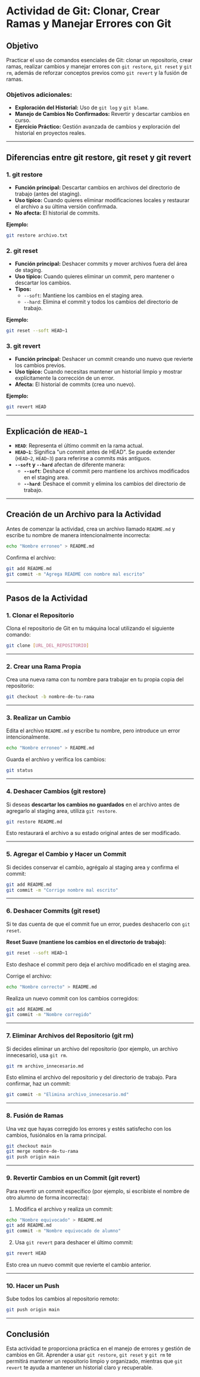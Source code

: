 # Actividad de Git: Clonar, Crear Ramas y Manejar Errores con Git

## Objetivo
Practicar el uso de comandos esenciales de Git: clonar un repositorio, crear ramas, realizar cambios y manejar errores con `git restore`, `git reset` y `git rm`, además de reforzar conceptos previos como `git revert` y la fusión de ramas.

### Objetivos adicionales:
- **Exploración del Historial:** Uso de `git log` y `git blame`.
- **Manejo de Cambios No Confirmados:** Revertir y descartar cambios en curso.
- **Ejercicio Práctico:** Gestión avanzada de cambios y exploración del historial en proyectos reales.

---

## Diferencias entre git restore, git reset y git revert

### 1. git restore
- **Función principal:** Descartar cambios en archivos del directorio de trabajo (antes del staging).
- **Uso típico:** Cuando quieres eliminar modificaciones locales y restaurar el archivo a su última versión confirmada.
- **No afecta:** El historial de commits.

**Ejemplo:**
```bash
git restore archivo.txt
```

### 2. git reset
- **Función principal:** Deshacer commits y mover archivos fuera del área de staging.
- **Uso típico:** Cuando quieres eliminar un commit, pero mantener o descartar los cambios.
- **Tipos:**
  - `--soft`: Mantiene los cambios en el staging area.
  - `--hard`: Elimina el commit y todos los cambios del directorio de trabajo.

**Ejemplo:**
```bash
git reset --soft HEAD~1
```

### 3. git revert
- **Función principal:** Deshacer un commit creando uno nuevo que revierte los cambios previos.
- **Uso típico:** Cuando necesitas mantener un historial limpio y mostrar explícitamente la corrección de un error.
- **Afecta:** El historial de commits (crea uno nuevo).

**Ejemplo:**
```bash
git revert HEAD
```

---

## Explicación de `HEAD~1`
- **`HEAD`**: Representa el último commit en la rama actual.
- **`HEAD~1`**: Significa "un commit antes de HEAD". Se puede extender (`HEAD~2`, `HEAD~3`) para referirse a commits más antiguos.
- **`--soft` y `--hard`** afectan de diferente manera:
  - **`--soft`**: Deshace el commit pero mantiene los archivos modificados en el staging area.
  - **`--hard`**: Deshace el commit y elimina los cambios del directorio de trabajo.

---

## Creación de un Archivo para la Actividad
Antes de comenzar la actividad, crea un archivo llamado `README.md` y escribe tu nombre de manera intencionalmente incorrecta:

```bash
echo "Nombre erroneo" > README.md
```

Confirma el archivo:
```bash
git add README.md
git commit -m "Agrega README con nombre mal escrito"
```

---

## Pasos de la Actividad

### 1. Clonar el Repositorio
Clona el repositorio de Git en tu máquina local utilizando el siguiente comando:

```bash
git clone [URL_DEL_REPOSITORIO]
```

---

### 2. Crear una Rama Propia
Crea una nueva rama con tu nombre para trabajar en tu propia copia del repositorio:

```bash
git checkout -b nombre-de-tu-rama
```

---

### 3. Realizar un Cambio
Edita el archivo `README.md` y escribe tu nombre, pero introduce un error intencionalmente.

```bash
echo "Nombre erroneo" > README.md
```

Guarda el archivo y verifica los cambios:

```bash
git status
```

---

### 4. Deshacer Cambios (git restore)
Si deseas **descartar los cambios no guardados** en el archivo antes de agregarlo al staging area, utiliza `git restore`.

```bash
git restore README.md
```
Esto restaurará el archivo a su estado original antes de ser modificado.

---

### 5. Agregar el Cambio y Hacer un Commit
Si decides conservar el cambio, agrégalo al staging area y confirma el commit:

```bash
git add README.md
git commit -m "Corrige nombre mal escrito"
```

---

### 6. Deshacer Commits (git reset)
Si te das cuenta de que el commit fue un error, puedes deshacerlo con `git reset`.

**Reset Suave (mantiene los cambios en el directorio de trabajo):**
```bash
git reset --soft HEAD~1
```
Esto deshace el commit pero deja el archivo modificado en el staging area.

Corrige el archivo:
```bash
echo "Nombre correcto" > README.md
```

Realiza un nuevo commit con los cambios corregidos:
```bash
git add README.md
git commit -m "Nombre corregido"
```

---

### 7. Eliminar Archivos del Repositorio (git rm)
Si decides eliminar un archivo del repositorio (por ejemplo, un archivo innecesario), usa `git rm`.

```bash
git rm archivo_innecesario.md
```
Esto elimina el archivo del repositorio y del directorio de trabajo. Para confirmar, haz un commit:

```bash
git commit -m "Elimina archivo_innecesario.md"
```

---

### 8. Fusión de Ramas
Una vez que hayas corregido los errores y estés satisfecho con los cambios, fusiónalos en la rama principal.

```bash
git checkout main
git merge nombre-de-tu-rama
git push origin main
```

---

### 9. Revertir Cambios en un Commit (git revert)
Para revertir un commit específico (por ejemplo, si escribiste el nombre de otro alumno de forma incorrecta):

1. Modifica el archivo y realiza un commit:
```bash
echo "Nombre equivocado" > README.md
git add README.md
git commit -m "Nombre equivocado de alumno"
```

2. Usa `git revert` para deshacer el último commit:
```bash
git revert HEAD
```
Esto crea un nuevo commit que revierte el cambio anterior.

---

### 10. Hacer un Push
Sube todos los cambios al repositorio remoto:

```bash
git push origin main
```

---

## Conclusión
Esta actividad te proporciona práctica en el manejo de errores y gestión de cambios en Git. Aprender a usar `git restore`, `git reset` y `git rm` te permitirá mantener un repositorio limpio y organizado, mientras que `git revert` te ayuda a mantener un historial claro y recuperable.


